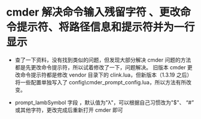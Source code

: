 # cmder 解决命令输入残留字符 、更改命令提示符、将路径信息和提示符并为一行显示

- 查了一下资料，没有找到类似的问题，但发现大部分解决 cmder 问题的方法都是先更改命令提示符，所以试着修改了一下，问题解决。
  旧版本 cmder 更改命令提示符都是修改 vendor 目录下的 clink.lua，但新版本（1.3.19 之后）将一些配置单独写入了 config\cmder_prompt_config.lua，所以方法有所改变。

- prompt_lambSymbol 字段 ，默认值为"λ"，可以根据自己习惯改为"$"、 “#” 或其他字符，更改完成后重新打开 cmder 即可
